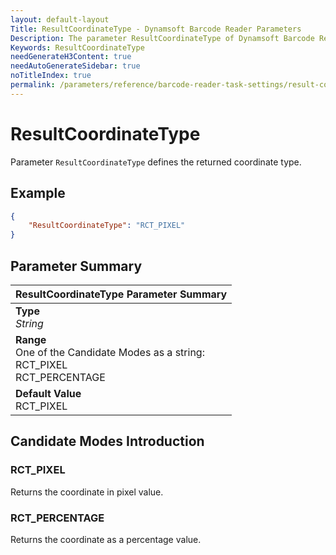 ```yaml
---
layout: default-layout
Title: ResultCoordinateType - Dynamsoft Barcode Reader Parameters
Description: The parameter ResultCoordinateType of Dynamsoft Barcode Reader defines the returned coordinate type.
Keywords: ResultCoordinateType
needGenerateH3Content: true
needAutoGenerateSidebar: true
noTitleIndex: true
permalink: /parameters/reference/barcode-reader-task-settings/result-coordinate-type.html
---
```


# ResultCoordinateType

Parameter `ResultCoordinateType` defines the returned coordinate type.

## Example

```json
{
    "ResultCoordinateType": "RCT_PIXEL"
}
```

## Parameter Summary

| ResultCoordinateType Parameter Summary |
| :--------------------------------- |
| **Type**<br>*String* |
| **Range**<br>One of the Candidate Modes as a string:<br>RCT_PIXEL<br>RCT_PERCENTAGE |
| **Default Value**<br>RCT_PIXEL |

## Candidate Modes Introduction

### RCT_PIXEL

Returns the coordinate in pixel value.

### RCT_PERCENTAGE

Returns the coordinate as a percentage value.

